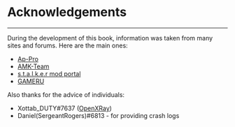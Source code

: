 # Acknowledgements

___

During the development of this book, information was taken from many sites and forums. Here are the main ones:

- [Ap-Pro](https://ap-pro.ru/)
- [AMK-Team](https://www.amk-team.ru/forum/forum/45-shkola-moddinga/)
- [s.t.a.l.k.e.r mod portal](http://sdk.stalker-game.com/)
- [GAMERU](https://www.gameru.net/forum/index.php?showforum=186)

Also thanks for the advice of individuals:

- Xottab_DUTY#7637 ([OpenXRay](https://github.com/OpenXRay/xray-16))
- Daniel(SergeantRogers)#6813 - for providing crash logs